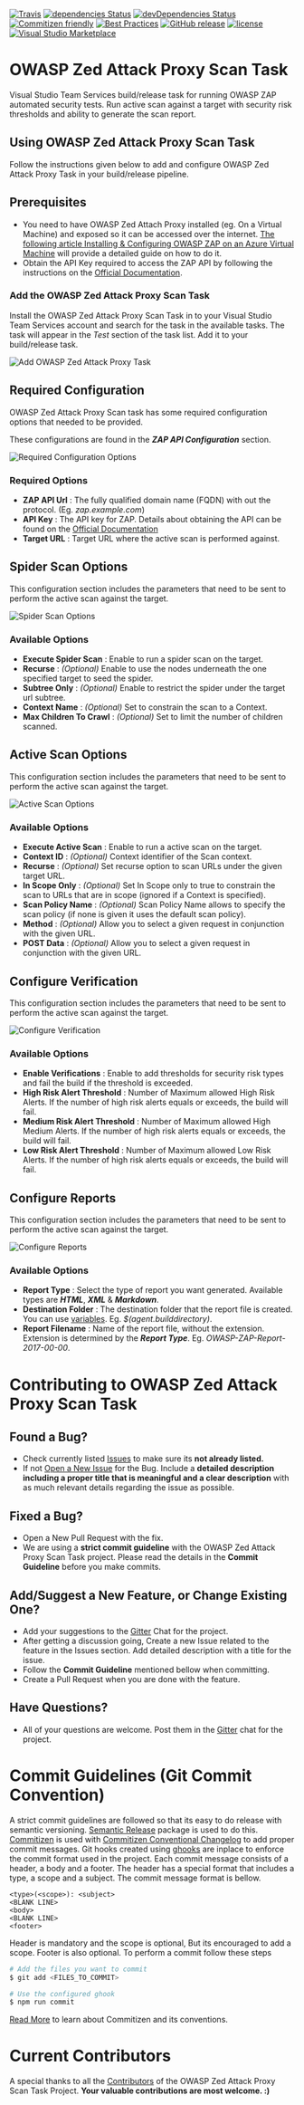 [![Travis](https://img.shields.io/travis/rust-lang/rust.svg?style=flat-square)](https://travis-ci.org/kasunkv/owasp-zap-vsts-task.svg?branch=master)
[![dependencies Status](https://david-dm.org/kasunkv/owasp-zap-vsts-task/status.svg?style=flat-square)](https://david-dm.org/kasunkv/owasp-zap-vsts-task)
[![devDependencies Status](https://david-dm.org/kasunkv/owasp-zap-vsts-task/dev-status.svg?style=flat-square)](https://david-dm.org/kasunkv/owasp-zap-vsts-task?type=dev)
[![Commitizen friendly](https://img.shields.io/badge/commitizen-friendly-brightgreen.svg?style=flat-square)](http://commitizen.github.io/cz-cli/)
[![Best Practices](https://bestpractices.coreinfrastructure.org/projects/1188/badge)](https://bestpractices.coreinfrastructure.org/projects/1188)
[![GitHub release](https://img.shields.io/github/release/qubyte/rubidium.svg?style=flat-square)](https://github.com/kasunkv/owasp-zap-vsts-task/releases/latest)
[![license](https://img.shields.io/github/license/mashape/apistatus.svg?style=flat-square)](https://github.com/kasunkv/owasp-zap-vsts-task/blob/master/LICENSE.md)
[![Visual Studio Marketplace](https://img.shields.io/badge/Visual%20Studio%20Marketplace-install-brightgreen.svg?style=flat-square)](https://marketplace.visualstudio.com/items?itemName=kasunkodagoda.owasp-zap-scan)
# OWASP Zed Attack Proxy Scan Task
Visual Studio Team Services build/release task for running OWASP ZAP automated security tests. Run active scan against a target with security risk thresholds and ability to generate the scan report.

## Using OWASP Zed Attack Proxy Scan Task

Follow the instructions given below to add and configure OWASP Zed Attack Proxy Task in your build/release pipeline.

## Prerequisites
* You need to have OWASP Zed Attach Proxy installed (eg. On a Virtual Machine) and exposed so it can be accessed over the internet. [The following article Installing & Configuring OWASP ZAP on an Azure Virtual Machine](https://wpdevkvk.wordpress.com/2017/07/21/automated-security-testing-with-owasp-zed-attack-proxy-1-installing-configuring-owasp-zap-on-an-azure-virtual-machine/) will provide a detailed guide on how to do it.
* Obtain the API Key required to access the ZAP API by following the instructions on the [Official Documentation](https://github.com/zaproxy/zaproxy/wiki/FAQapikey).

### Add the OWASP Zed Attack Proxy Scan Task
Install the OWASP Zed Attack Proxy Scan Task in to your Visual Studio Team Services account and search for the task in the available tasks. The task will appear in the _Test_ section of the task list. Add it to your build/release task.

![Add OWASP Zed Attack Proxy Task](https://raw.githubusercontent.com/kasunkv/owasp-zap-vsts-task/master/screenshots/add-owasp-zap-scan.PNG)

## Required Configuration
OWASP Zed Attack Proxy Scan task has some required configuration options that needed to be provided.

These configurations are found in the _**ZAP API Configuration**_ section.

![Required Configuration Options](https://raw.githubusercontent.com/kasunkv/owasp-zap-vsts-task/master/screenshots/task-added-3-configs-required.PNG)

### Required Options
* **ZAP API Url** : The fully qualified domain name (FQDN) with out the protocol. (Eg. _zap.example.com_)
* **API Key** : The API key for ZAP. Details about obtaining the API can be found on the [Official Documentation](https://github.com/zaproxy/zaproxy/wiki/FAQapikey)
* **Target URL** : Target URL where the active scan is performed against.


## Spider Scan Options
This configuration section includes the parameters that need to be sent to perform the active scan against the target.

![Spider Scan Options](https://raw.githubusercontent.com/kasunkv/owasp-zap-vsts-task/master/screenshots/spider-scan-options.png)

### Available Options
* **Execute Spider Scan** : Enable to run a spider scan on the target.
* **Recurse** : _(Optional)_ Enable to use the nodes underneath the one specified target to seed the spider.
* **Subtree Only** : _(Optional)_ Enable to restrict the spider under the target url subtree.
* **Context Name** : _(Optional)_ Set to constrain the scan to a Context.
* **Max Children To Crawl** : _(Optional)_ Set to limit the number of children scanned.

## Active Scan Options
This configuration section includes the parameters that need to be sent to perform the active scan against the target.

![Active Scan Options](https://raw.githubusercontent.com/kasunkv/owasp-zap-vsts-task/master/screenshots/active-scan-options.PNG)

### Available Options
* **Execute Active Scan** : Enable to run a active scan on the target.
* **Context ID** : _(Optional)_ Context identifier of the Scan context.
* **Recurse** : _(Optional)_ Set recurse option to scan URLs under the given target URL.
* **In Scope Only** : _(Optional)_ Set In Scope only to true to constrain the scan to URLs that are in scope (ignored if a Context is specified).
* **Scan Policy Name** : _(Optional)_ Scan Policy Name allows to specify the scan policy (if none is given it uses the default scan policy).
* **Method** : _(Optional)_ Allow you to select a given request in conjunction with the given URL.
* **POST Data** : _(Optional)_ Allow you to select a given request in conjunction with the given URL.


## Configure Verification
This configuration section includes the parameters that need to be sent to perform the active scan against the target.

![Configure Verification](https://raw.githubusercontent.com/kasunkv/owasp-zap-vsts-task/master/screenshots/configure-verifications.PNG)

### Available Options
* **Enable Verifications** : Enable to add thresholds for security risk types and fail the build if the threshold is exceeded.
* **High Risk Alert Threshold** : Number of Maximum allowed High Risk Alerts. If the number of high risk alerts equals or exceeds, the build will fail.
* **Medium Risk Alert Threshold** : Number of Maximum allowed High Medium Alerts. If the number of high risk alerts equals or exceeds, the build will fail.
* **Low Risk Alert Threshold** : Number of Maximum allowed Low Risk Alerts. If the number of high risk alerts equals or exceeds, the build will fail.


## Configure Reports
This configuration section includes the parameters that need to be sent to perform the active scan against the target.

![Configure Reports](https://raw.githubusercontent.com/kasunkv/owasp-zap-vsts-task/master/screenshots/configure-reports.PNG)

### Available Options
* **Report Type** : Select the type of report you want generated. Available types are _**HTML**_, _**XML**_ & _**Markdown**_.
* **Destination Folder** : The destination folder that the report file is created. You can use [variables](https://go.microsoft.com/fwlink/?LinkID=550988). Eg. _$(agent.builddirectory)_.
* **Report Filename** : Name of the report file, without the extension. Extension is determined by the _**Report Type**_. Eg. _OWASP-ZAP-Report-2017-00-00_.



# Contributing to OWASP Zed Attack Proxy Scan Task

## Found a Bug?

* Check currently listed [Issues](https://github.com/kasunkv/owasp-zap-vsts-task/issues) to make sure its **not already listed.**
* If not [Open a New Issue](https://github.com/kasunkv/owasp-zap-vsts-task/issues/new) for the Bug. Include a **detailed description including a proper title that is meaningful and a clear description** with
as much relevant details regarding the issue as possible.

## Fixed a Bug?

* Open a New Pull Request with the fix.
* We are using a **strict commit guideline** with the OWASP Zed Attack Proxy Scan Task project. Please read the details in the **Commit Guideline** before you make commits.

## Add/Suggest a New Feature, or Change Existing One?

* Add your suggestions to the [Gitter]() Chat for the project.
* After getting a discussion going, Create a new Issue related to the feature in the Issues section. Add detailed description with a title for the issue.
* Follow the **Commit Guideline** mentioned bellow when committing.
* Create a Pull Request when you are done with the feature.

## Have Questions?

* All of your questions are welcome. Post them in the [Gitter]() chat for the project.


# Commit Guidelines (Git Commit Convention)

A strict commit guidelines are followed so that its easy to do release with semantic versioning. [Semantic Release](https://github.com/semantic-release/semantic-release) package is used to do this. [Commitizen](https://www.npmjs.com/package/commitizen) is used with [Commitizen Conventional Changelog](https://www.npmjs.com/package/cz-conventional-changelog) to add proper commit messages. Git hooks  created using [ghooks](https://www.npmjs.com/package/ghooks) are inplace to enforce the commit format used in the project.
Each commit message consists of a header, a body and a footer. The header has a special format that includes a type, a scope and a subject. The commit message format is bellow.

```
<type>(<scope>): <subject>
<BLANK LINE>
<body>
<BLANK LINE>
<footer>
```

Header is mandatory and the scope is optional, But its encouraged to add a scope. Footer is also optional.
To perform a commit follow these steps

```sh
# Add the files you want to commit
$ git add <FILES_TO_COMMIT>

# Use the configured ghook
$ npm run commit
```

[Read More](http://commitizen.github.io/cz-cli/) to learn about Commitizen and its conventions.

# Current Contributors

A special thanks to all the [Contributors](https://github.com/kasunkv/owasp-zap-vsts-task/graphs/contributors) of the OWASP Zed Attack Proxy Scan Task Project.
**Your valuable contributions are most welcome. :)**